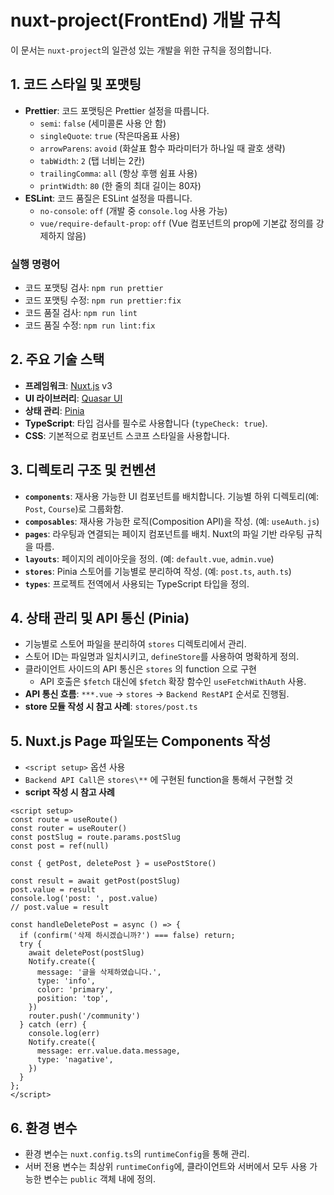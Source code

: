 # nuxt-project(FrontEnd) 개발 규칙

이 문서는 `nuxt-project`의 일관성 있는 개발을 위한 규칙을 정의합니다.

## 1. 코드 스타일 및 포맷팅

- **Prettier**: 코드 포맷팅은 Prettier 설정을 따릅니다.
  - `semi`: `false` (세미콜론 사용 안 함)
  - `singleQuote`: `true` (작은따옴표 사용)
  - `arrowParens`: `avoid` (화살표 함수 파라미터가 하나일 때 괄호 생략)
  - `tabWidth`: `2` (탭 너비는 2칸)
  - `trailingComma`: `all` (항상 후행 쉼표 사용)
  - `printWidth`: `80` (한 줄의 최대 길이는 80자)
- **ESLint**: 코드 품질은 ESLint 설정을 따릅니다.
  - `no-console`: `off` (개발 중 `console.log` 사용 가능)
  - `vue/require-default-prop`: `off` (Vue 컴포넌트의 prop에 기본값 정의를 강제하지 않음)

### 실행 명령어

- 코드 포맷팅 검사: `npm run prettier`
- 코드 포맷팅 수정: `npm run prettier:fix`
- 코드 품질 검사: `npm run lint`
- 코드 품질 수정: `npm run lint:fix`

## 2. 주요 기술 스택

- **프레임워크**: [Nuxt.js](https://nuxt.com/) v3
- **UI 라이브러리**: [Quasar UI](https://quasar.dev/)
- **상태 관리**: [Pinia](https://pinia.vuejs.org/)
- **TypeScript**: 타입 검사를 필수로 사용합니다 (`typeCheck: true`).
- **CSS**: 기본적으로 컴포넌트 스코프 스타일을 사용합니다.

## 3. 디렉토리 구조 및 컨벤션

- **`components`**: 재사용 가능한 UI 컴포넌트를 배치합니다. 기능별 하위 디렉토리(예: `Post`, `Course`)로 그룹화함.
- **`composables`**: 재사용 가능한 로직(Composition API)을 작성. (예: `useAuth.js`)
- **`pages`**: 라우팅과 연결되는 페이지 컴포넌트를 배치. Nuxt의 파일 기반 라우팅 규칙을 따름.
- **`layouts`**: 페이지의 레이아웃을 정의. (예: `default.vue`, `admin.vue`)
- **`stores`**: Pinia 스토어를 기능별로 분리하여 작성. (예: `post.ts`, `auth.ts`)
- **`types`**: 프로젝트 전역에서 사용되는 TypeScript 타입을 정의.

## 4. 상태 관리 및 API 통신 (Pinia)

- 기능별로 스토어 파일을 분리하여 `stores` 디렉토리에서 관리.
- 스토어 ID는 파일명과 일치시키고, `defineStore`를 사용하여 명확하게 정의.
- 클라이언트 사이드의 API 통신은 `stores` 의 function 으로 구현
  - API 호출은 `$fetch` 대신에 `$fetch` 확장 함수인 `useFetchWithAuth` 사용.
- **API 통신 흐름**: `***.vue` -> `stores` -> `Backend RestAPI` 순서로 진행됨.
- **store 모듈 작성 시 참고 사례**: `stores/post.ts`

## 5. Nuxt.js Page 파일또는 Components 작성

- `<script setup>` 옵션 사용
- `Backend API Call`은 `stores\**` 에 구현된 function을 통해서 구현할 것
- **script 작성 시 참고 사례**

```<script setup> 사례
<script setup>
const route = useRoute()
const router = useRouter()
const postSlug = route.params.postSlug
const post = ref(null)

const { getPost, deletePost } = usePostStore()

const result = await getPost(postSlug)
post.value = result
console.log('post: ', post.value)
// post.value = result

const handleDeletePost = async () => {
  if (confirm('삭제 하시겠습니까?') === false) return;
  try {
    await deletePost(postSlug)
    Notify.create({
      message: '글을 삭제하였습니다.',
      type: 'info',
      color: 'primary',
      position: 'top',
    })
    router.push('/community')
  } catch (err) {
    console.log(err)
    Notify.create({
      message: err.value.data.message,
      type: 'nagative',
    })
  }
};
</script>
```

## 6. 환경 변수

- 환경 변수는 `nuxt.config.ts`의 `runtimeConfig`을 통해 관리.
- 서버 전용 변수는 최상위 `runtimeConfig`에, 클라이언트와 서버에서 모두 사용 가능한 변수는 `public` 객체 내에 정의.
